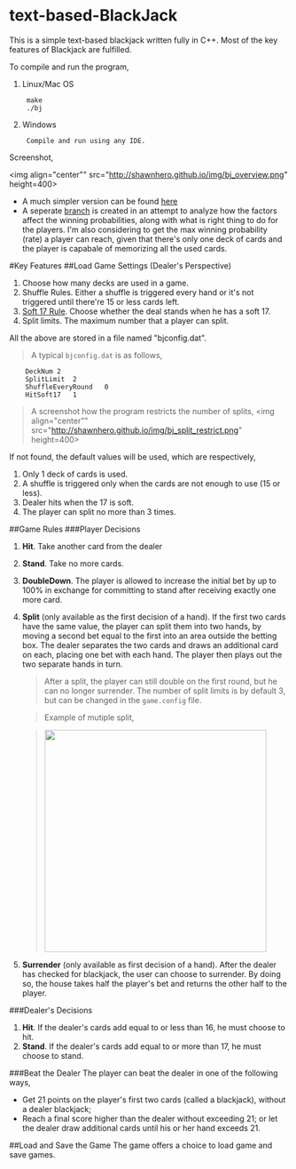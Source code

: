text-based-BlackJack
====================

This is a simple text-based blackjack written fully in C++. Most of the key features of Blackjack are fulfilled.

To compile and run the program,

1. Linux/Mac OS
	
	
		make
		./bj

2. Windows

		Compile and run using any IDE.
		

Screenshot,

<img align="center"" src="http://shawnhero.github.io/img/bj_overview.png" height=400>

- A much simpler version can be found [here](https://github.com/shawnhero/Text-based-Blackjack/tree/easy_mode)
- A seperate [branch](https://github.com/shawnhero/Text-based-Blackjack/tree/auto_analysis) is created in an attempt to analyze how the factors affect the winning probabilities, along with what is right thing to do for the players. I'm also considering to get the max winning probability (rate) a player can reach, given that there's only one deck of cards and the player is capabale of memorizing all the used cards.

#Key Features
##Load Game Settings (Dealer's Perspective)
1. Choose how many decks are used in a game.
2. Shuffle Rules. Either a shuffle is triggered every hand or it's not triggered until there're 15 or less cards left.
3. [Soft 17 Rule](http://www.smartgaming.com/html/articles/soft17.htm). Choose whether the deal stands when he has a soft 17.
4. Split limits. The maximum number that a player can split.

All the above are stored in a file named "bjconfig.dat".

> A typical `bjconfig.dat` is as follows,


		DeckNum	2
		SplitLimit	2
		ShuffleEveryRound	0
		HitSoft17	1

> A screenshot how the program restricts the number of splits,
<img align="center"" src="http://shawnhero.github.io/img/bj_split_restrict.png" height=400>


If not found, the default values will be used, which are respectively,

1. Only 1 deck of cards is used.
2. A shuffle is triggered only when the cards are not enough to use (15 or less).
3. Dealer hits when the 17 is soft.
4. The player can split no more than 3 times.


##Game Rules
###Player Decisions
1. **Hit**. Take another card from the dealer
2. **Stand**. Take no more cards.
3. **DoubleDown**. The player is allowed to increase the initial bet by up to 100% in exchange for committing to stand after receiving exactly one more card.
4. **Split** (only available as the first decision of a hand). If the first two cards have the same value, the player can split them into two hands, by moving a second bet equal to the first into an area outside the betting box. The dealer separates the two cards and draws an additional card on each, placing one bet with each hand. The player then plays out the two separate hands in turn.
	> After a split, the player can still double on the first round, but he can no longer surrender. The number of split limits is by default 3, but can be changed in the `game.config` file.
	
	> Example of mutiple split,
	
	><img src="http://shawnhero.github.io/img/bj_split.png" height="400">
	
5. **Surrender** (only available as first decision of a hand). After the dealer has checked for blackjack, the user can choose to surrender. By doing so, the house takes half the player's bet and returns the other half to the player.

###Dealer's Decisions
1. **Hit**. If the dealer's cards add equal to or less than 16, he must choose to hit.
2. **Stand**. If the dealer's cards add equal to or more than 17, he must choose to stand.

###Beat the Dealer
The player can beat the dealer in one of the following ways,
- Get 21 points on the player's first two cards (called a blackjack), without a dealer blackjack;
- Reach a final score higher than the dealer without exceeding 21; or
let the dealer draw additional cards until his or her hand exceeds 21.

##Load and Save the Game
The game offers a choice to load game and save games.

